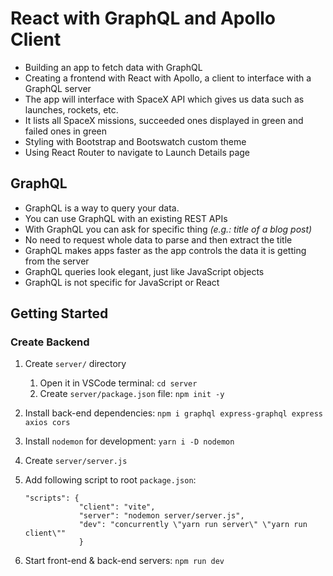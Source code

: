 # React with GraphQL and Apollo Client
- Building an app to fetch data with GraphQL
- Creating a frontend with React with Apollo, a client to interface with a GraphQL server
- The app will interface with SpaceX API which gives us data such as launches, rockets, etc.
- It lists all SpaceX missions, succeeded ones displayed in green and failed ones in green
- Styling with Bootstrap and Bootswatch custom theme
- Using React Router to navigate to Launch Details page

## GraphQL
- GraphQL is a way to query your data.
- You can use GraphQL with an existing REST APIs
- With GraphQL you can ask for specific thing *(e.g.: title of a blog post)*
- No need to request whole data to parse and then extract the title 
- GraphQL makes apps faster as the app controls the data it is getting from the server
- GraphQL queries look elegant, just like JavaScript objects
- GraphQL is not specific for JavaScript or React


## Getting Started

### Create Backend

1. Create `server/` directory
    1. Open it in VSCode terminal: `cd server`
    2. Create `server/package.json` file: `npm init -y`

2. Install back-end dependencies: `npm i graphql express-graphql express axios cors`
3. Install `nodemon` for development: `yarn i -D nodemon`
4. Create `server/server.js`
5. Add following script to root `package.json`:
    ```
    "scripts": {
                "client": "vite",
                "server": "nodemon server/server.js",
                "dev": "concurrently \"yarn run server\" \"yarn run client\""
                }
    ```
6. Start front-end & back-end servers: `npm run dev`